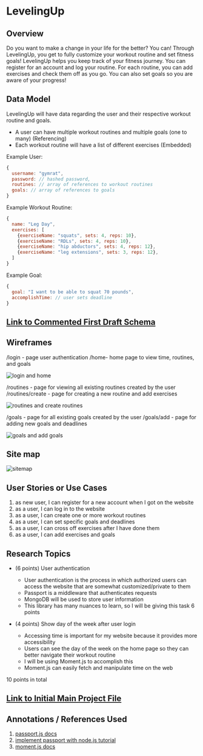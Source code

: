 # LevelingUp

## Overview

Do you want to make a change in your life for the better? You can! Through LevelingUp, you get to fully customize your workout routine and set fitness goals! LevelingUp helps you keep track of your fitness journey. You can register for an account and log your routine. For each routine, you can add exercises and check them off as you go. You can also set goals so you are aware of your progress!

## Data Model

LevelingUp will have data regarding the user and their respective workout routine and goals.

* A user can have multiple workout routines and multiple goals (one to many) (Referencing)
* Each workout routine will have a list of different exercises (Embedded)

Example User:

```javascript
{
  username: "gymrat",
  password: // hashed password,
  routines: // array of references to workout routines
  goals: // array of references to goals
}
```

Example Workout Routine:

```javascript
{
  name: "Leg Day",
  exercises: [
    {exerciseName: "squats", sets: 4, reps: 10},
    {exerciseName: "RDLs", sets: 4, reps: 10},
    {exerciseName: "hip abductors", sets: 4, reps: 12},
    {exerciseName: "leg extensions", sets: 3, reps: 12},
  ]
}
```

Example Goal:

```javascript
{
  goal: "I want to be able to squat 70 pounds",
  accomplishTime: // user sets deadline
}
```

## [Link to Commented First Draft Schema](db.mjs) 


## Wireframes

/login - page user authentication
/home- home page to view time, routines, and goals

![login and home](documentation/1.png)

/routines - page for viewing all existing routines created by the user
/routines/create - page for creating a new routine and add exercises

![routines and create routines](documentation/2.png)

/goals - page for all existing goals created by the user
/goals/add - page for adding new goals and deadlines

![goals and add goals](documentation/3.png)

## Site map

![sitemap](documentation/sitemap.png)

## User Stories or Use Cases

1. as new user, I can register for a new account when I got on the website
2. as a user, I can log in to the website
3. as a user, I can create one or more workout routines
4. as a user, I can set specific goals and deadlines
5. as a user, I can cross off exercises after I have done them
6. as a user, I can add exercises and goals

## Research Topics

* (6 points) User authentication
    * User authentication is the process in which authorized users can access the website that are somewhat customized/private to them
    * Passport is a middleware that authenticates requests
    * MongoDB will be used to store user information
    * This library has many nuances to learn, so I will be giving this task 6 points
  
* (4 points) Show day of the week after user login
    * Accessing time is important for my website because it provides more accessibility
    * Users can see the day of the week on the home page so they can better navigate their workout routine
    * I will be using Moment.js to accomplish this
    * Moment.js can easily fetch and manipulate time on the web

10 points in total

## [Link to Initial Main Project File](app.mjs) 

## Annotations / References Used

1. [passport.js docs](http://passportjs.org/docs)
2. [implement passport with node.js tutorial](https://medium.com/@prashantramnyc/node-js-with-passport-authentication-simplified-76ca65ee91e5)
3. [moment.js docs](https://momentjs.com/)
